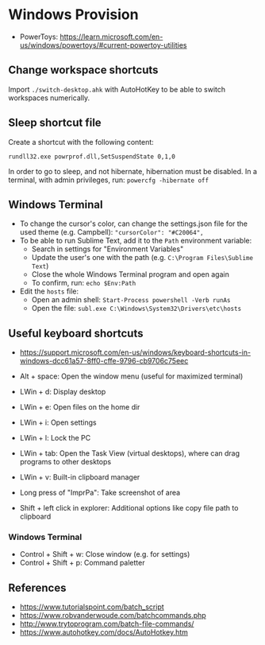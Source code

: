 # Windows Provision

- PowerToys: https://learn.microsoft.com/en-us/windows/powertoys/#current-powertoy-utilities

## Change workspace shortcuts

Import `./switch-desktop.ahk` with AutoHotKey to be able to switch workspaces numerically.

## Sleep shortcut file

Create a shortcut with the following content:

`rundll32.exe powrprof.dll,SetSuspendState 0,1,0`

In order to go to sleep, and not hibernate, hibernation must be disabled. In a
terminal, with admin privileges, run: `powercfg -hibernate off`

## Windows Terminal

- To change the cursor's color, can change the settings.json file for the used theme (e.g. Campbell): `"cursorColor": "#C20064",`
- To be able to run Sublime Text, add it to the `Path` environment variable:
    - Search in settings for "Environment Variables"
    - Update the user's one with the path (e.g. `C:\Program Files\Sublime Text`)
    - Close the whole Windows Terminal program and open again
    - To confirm, run: `echo $Env:Path`
- Edit the `hosts` file:
    - Open an admin shell: `Start-Process powershell -Verb runAs`
    - Open the file: `subl.exe C:\Windows\System32\Drivers\etc\hosts`

## Useful keyboard shortcuts

- https://support.microsoft.com/en-us/windows/keyboard-shortcuts-in-windows-dcc61a57-8ff0-cffe-9796-cb9706c75eec

- Alt + space: Open the window menu (useful for maximized terminal)
- LWin + d: Display desktop
- LWin + e: Open files on the home dir
- LWin + i: Open settings
- LWin + l: Lock the PC
- LWin + tab: Open the Task View (virtual desktops), where can drag programs to other desktops
- LWin + v: Built-in clipboard manager
- Long press of "ImprPa": Take screenshot of area
- Shift + left click in explorer: Additional options like copy file path to clipboard

### Windows Terminal

- Control + Shift + w: Close window (e.g. for settings)
- Control + Shift + p: Command paletter

## References

- https://www.tutorialspoint.com/batch_script
- https://www.robvanderwoude.com/batchcommands.php
- http://www.trytoprogram.com/batch-file-commands/
- https://www.autohotkey.com/docs/AutoHotkey.htm

